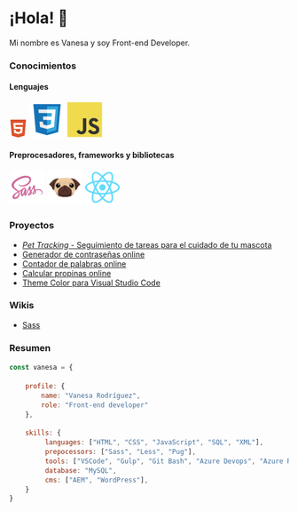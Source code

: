 # ¡Hola! 👋

Mi nombre es Vanesa y soy Front-end Developer.



### Conocimientos

#### Lenguajes
![HTML](https://github.com/Vanesa-R/Vanesa-R/blob/main/html5.png)
![CSS](https://github.com/Vanesa-R/Vanesa-R/blob/main/css.png)
![JavaScript](https://github.com/Vanesa-R/Vanesa-R/blob/main/javascript.png)


#### Preprocesadores, frameworks y bibliotecas
![Sass](https://github.com/Vanesa-R/Vanesa-R/blob/main/sass.png)
![Pug](https://github.com/Vanesa-R/Vanesa-R/blob/main/pug.png)
![React](https://github.com/Vanesa-R/Vanesa-R/blob/main/react.png)



### Proyectos
- [*Pet Tracking* - Seguimiento de tareas para el cuidado de tu mascota](https://vanesa-r.github.io/pet-tracking/)
- [Generador de contraseñas online](https://vanesa-r.github.io/password-generator/)
- [Contador de palabras online](https://vanesa-r.github.io/online-word-count/)
- [Calcular propinas online](https://vanesa-r.github.io/tip-calculator-app/)
- [Theme Color para Visual Studio Code](https://marketplace.visualstudio.com/manage/publishers/uve)



### Wikis
- [Sass](https://github.com/Vanesa-R/sass/wiki/Sass)



### Resumen

``` javascript
const vanesa = {

    profile: {
        name: "Vanesa Rodríguez",
        role: "Front-end developer"
    },
    
    skills: {
         languages: ["HTML", "CSS", "JavaScript", "SQL", "XML"],
         prepocessors: ["Sass", "Less", "Pug"],
         tools: ["VSCode", "Gulp", "Git Bash", "Azure Devops", "Azure Repos", "Figma"],
         database: "MySQL",
         cms: ["AEM", "WordPress"],
    }
}
```


<!--

Here are some ideas to get you started:

- 🔭 I’m currently working on ...
- 🌱 I’m currently learning ...
- 👯 I’m looking to collaborate on ...
- 🤔 I’m looking for help with ...
- 💬 Ask me about ...
- 📫 How to reach me: ...
- ⚡ Fun fact: ...
-->
